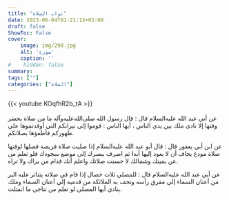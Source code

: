 ```yaml
---
title: "ثواب الصلاة"
date: 2023-06-04T01:21:13+03:00
draft: false
ShowToc: False
cover:
    image: img/290.jpg
    alt: 'صورة'
    caption: ''
#    hidden: false
summary: 
tags: [""]
categories: ["الصلاة"]
---
```

{{< youtube KOqfhR2b_tA >}}  
 <br>
عن
أبي عبد الله عليه‌السلام قال : قال رسول الله صلى‌الله‌عليه‌وآله ما من صلاة يحضر وقتها إلا
نادى ملك بين يدي الناس ، أيها الناس : قوموا إلى نيرانكم التي أوقدتموها
على ظهوركم فأطفؤها بصلاتكم.

عن ابن أبي يعفور قال : قال
أبو عبد الله عليه‌السلام إذا صليت صلاة فريضة فصلها لوقتها صلاة مودع يخاف
أن لا يعود إليها أبدا ثم اصرف ببصرك إلى موضع سجودك فلو تعلم من
عن يمينك وشمالك لا حسنت صلاتك واعلم أنك قدام من يراك ولا تراه.

عن أبي عبد الله عليه‌السلام قال : للمصلي ثلاث خصال إذا
قام في صلاته يتناثر عليه البر من أعنان السماء إلى مفرق رأسه وتحف
به الملائكة من قدميه إلى أعنان السماء وملك ينادي أيها المصلي لو تعلم
من تناجي ما انفتلت.

